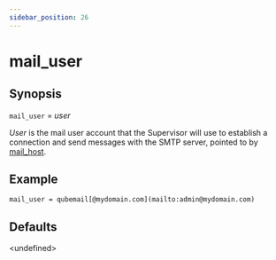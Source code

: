 ```yaml
---
sidebar_position: 26
---
```


# mail_user

## Synopsis

`mail_user` = _user_

_User_ is the mail user account that the Supervisor will use to establish a connection and send messages with the SMTP server, pointed to by [mail_host](./mail_host).

## Example

```
mail_user = qubemail[@mydomain.com](mailto:admin@mydomain.com)
```

## Defaults

\<undefined\>

